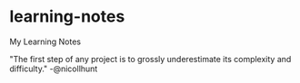 # learning-notes
My Learning Notes

"The first step of any project is to grossly underestimate its complexity and difficulty." -@nicollhunt
